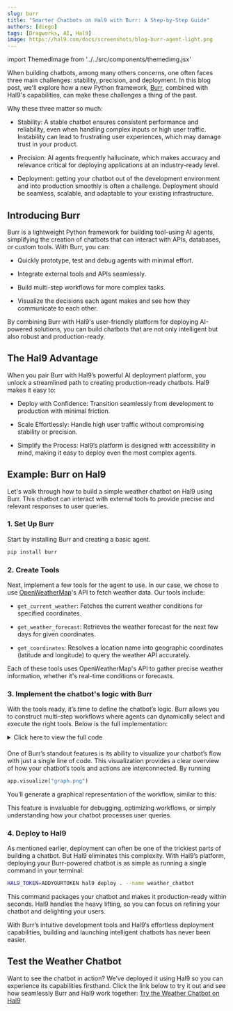 ```yaml
---
slug: burr
title: "Smarter Chatbots on Hal9 with Burr: A Step-by-Step Guide" 
authors: [diego]
tags: [Dragworks, AI, Hal9]
image: https://hal9.com/docs/screenshots/blog-burr-agent-light.png
---
```


import ThemedImage from '../../src/components/themedimg.jsx'

When building chatbots, among many others concerns, one often faces three main challenges: stability, precision, and deployment. In this blog post, we'll explore how a new Python framework, [Burr](https://burr.dagworks.io/), combined with Hal9's capabilities, can make these challenges a thing of the past.

Why these three matter so much:
- Stability: A stable chatbot ensures consistent performance and reliability, even when handling complex inputs or high user traffic. Instability can lead to frustrating user experiences, which may damage trust in your product.

- Precision: AI agents frequently hallucinate, which makes accuracy and relevance critical for deploying applications at an industry-ready level.

- Deployment: getting your chatbot out of the development environment and into production smoothly is often a challenge. Deployment should be seamless, scalable, and adaptable to your existing infrastructure.

## Introducing Burr
Burr is a lightweight Python framework for building tool-using AI agents, simplifying the creation of chatbots that can interact with APIs, databases, or custom tools. With Burr, you can:
- Quickly prototype, test and debug agents with minimal effort.

- Integrate external tools and APIs seamlessly.

- Build multi-step workflows for more complex tasks.

- Visualize the decisions each agent makes and see how they communicate to each other.

By combining Burr with Hal9's user-friendly platform for deploying AI-powered solutions, you can build chatbots that are not only intelligent but also robust and production-ready.

## The Hal9 Advantage
When you pair Burr with Hal9’s powerful AI deployment platform, you unlock a streamlined path to creating production-ready chatbots. Hal9 makes it easy to:

- Deploy with Confidence: Transition seamlessly from development to production with minimal friction.

- Scale Effortlessly: Handle high user traffic without compromising stability or precision.

- Simplify the Process: Hal9’s platform is designed with accessibility in mind, making it easy to deploy even the most complex agents.


## Example: Burr on Hal9

Let's walk through how to build a simple weather chatbot on Hal9 using Burr. This chatbot can interact with external tools to provide precise and relevant responses to user queries.

### 1. Set Up Burr

Start by installing Burr and creating a basic agent.

```bash 
pip install burr
``` 

### 2. Create Tools
Next, implement a few tools for the agent to use. In our case, we chose to use [OpenWeatherMap](https://openweathermap.org/api)'s API to fetch weather data. Our tools include:
- `get_current_weather`: Fetches the current weather conditions for specified coordinates.

- `get_weather_forecast`: Retrieves the weather forecast for the next few days for given coordinates.

- `get_coordinates`: Resolves a location name into geographic coordinates (latitude and longitude) to query the weather API accurately.

Each of these tools uses OpenWeatherMap's API to gather precise weather information, whether it's real-time conditions or forecasts.

### 3. Implement the chatbot's logic with Burr
With the tools ready, it’s time to define the chatbot’s logic. Burr allows you to construct multi-step workflows where agents can dynamically select and execute the right tools. Below is the full implementation:

<details>
<summary>Click here to view the full code</summary>

```python
import hal9 as h9
import json
from openai import OpenAI

from burr.core import ApplicationBuilder, State, default, expr
from burr.core.action import action

## Import user-defined API functions for the agents to use
from weather_utils import *

client = OpenAI(
    base_url="https://api.hal9.com/proxy/server=https://api.openai.com/v1/",
    api_key = "h9" 
)

## Burr actions are encapsulated, stateless operations triggered by state 
## transitions, defined to interact with workflows, models, or external APIs.
@action(reads = [], writes = ['messages'])
def user_input(state: State) -> State:
    prompt = input()
    message = {
        'role': 'user',
        'content': prompt
    }

    return state.update(prompt = prompt).append(messages = message)

@action(reads = ['messages'], writes = ['response'])
def orchestrator(state: State):
    system_prompt = (
        "You are a helpful agent."
        "You work for an app specialized in giving meteorological information to users."
        "Your task is to decide if the last users query needs to be answered using the weather API."
        "If so, your reply should only be 'API'. If not, you can reply freely to the user."
    )
    message = {'role': 'system', 'content': system_prompt}
    
    response = client.chat.completions.create(
        messages = [message] + state['messages'],
        model = 'gpt-3.5-turbo'
    ).choices[0].message.content
    
    return state.update(response = response)

@action(reads = ['messages', 'prompt'], writes = ['location', 'request_type', 'count'])
def interpret_prompt(state: State) -> State:
    system_prompt = (
        "You are a geography expert." 
        "Your task is to find the specific location from where the user is requesting weather data.")

    ## More left out (big system prompt and response format) for brevity ...
    
    response = client.chat.completions.create(
        model = 'gpt-4o-2024-08-06',
        messages = state['messages'] + messages,
        response_format = response_format
    ).choices[0].message.content

    return state.update(**json.loads(response))

@action(reads = [], writes = ['prompt'])
def ask_location(state: State) -> State:
    reply = 'The location is unclear, please try again with a different prompt.'
    print(reply)

    new_state = state.append(messages = {'role': 'assistant', 'content': reply})
    h9.save('messages', new_state['messages'], hidden = True)

    return new_state

@action(reads = ["location"], writes = ['lat', 'lon'])
def coordinates(state: State) -> State:
    info = get_coordinates(state["location"])[0]
    return state.update(lat = info['lat'],  lon = info['lon'])

@action(reads = ["lat", "lon"], writes = ["weather_result"])
def current_weather(state: State) -> State:
    info = get_current_weather(state["lat"], state["lon"])
    return state.update(weather_result = info)

@action(reads = ["lat", "lon", "count"], writes = ["weather_result"])
def weather_forecast(state: State) -> State:
    info = get_weather_forecast(state["lat"], state["lon"], cnt = state["count"])
    return state.update(weather_result = info)

@action(reads = ["prompt", "weather_result"], writes = ["messages"])
def interpret_result(state: State) -> State:
    result = json.dumps(state["weather_result"], indent = 2)
    system_prompt = (
        "You are an expert meteorologist."
        "Your task is to interpret the asistants weather response and reply the requested information to the user."
    )
    messages = [
        {'role': 'system', 'content': system_prompt},
        {'role': 'user', 'content': state['prompt']},
        {'role': 'assistant', 'content': result}
    ]

    response = client.chat.completions.create(
        model = 'gpt-3.5-turbo',
        messages = messages
    ).choices[0].message.content

    new_state = state.update(response = response).append(messages = {'role':'assistant', 'content': response})    
    h9.save('messages', new_state['messages'], hidden = True)

    return new_state

@action(reads=['response'], writes = [])
def reply(state: State) -> State: 
    print(state['response'])

    return state

## Now create the app. A simple as adding all actions, 
## and defining how they are related to each other!
app = (
    ApplicationBuilder()
    .with_actions(
        user_input,
        orchestrator,
        interpret_prompt, 
        ask_location, 
        coordinates, 
        current_weather, 
        weather_forecast,
        interpret_result,
        reply)
    .with_transitions(
        ("user_input", "orchestrator"),
        ("orchestrator", "interpret_prompt", expr("'API' in response")),
        ("orchestrator", "reply"),
        ("interpret_prompt", "ask_location", when(location = 'uncertain')),
        ("interpret_prompt", "coordinates"),
        ("coordinates", "current_weather", when(request_type = 'current')),
        ("coordinates", "weather_forecast"),
        ("current_weather", "interpret_result"),
        ("weather_forecast", "interpret_result"),
        ("interpret_result", "reply"))
    .with_state(
        messages = h9.load('messages', [{'role': 'assistant', 'content': "Hi! 🌤️ I'm your weather assistant. Tell me a location, and I'll share the forecast with you! ⛅"}]))
    .with_entrypoint("user_input")
    .build()
)

app.run(halt_after = ['ask_location', 'reply'])
```
</details> 

####
One of Burr’s standout features is its ability to visualize your chatbot’s flow with just a single line of code. This visualization provides a clear overview of how your chatbot’s tools and actions are interconnected.
By running
```Python   
app.visualize("graph.png")
```
You’ll generate a graphical representation of the workflow, similar to this:
<center> <ThemedImage src="blog-burr-graph" width={300} /> </center>
This feature is invaluable for debugging, optimizing workflows, or simply understanding how your chatbot processes user queries.


### 4. Deploy to Hal9
As mentioned earlier, deployment can often be one of the trickiest parts of building a chatbot. But Hal9 eliminates this complexity. With Hal9’s platform, deploying your Burr-powered chatbot is as simple as running a single command in your terminal:

```bash
HAL9_TOKEN=ADDYOURTOKEN hal9 deploy . --name weather_chatbot
```

This command packages your chatbot and makes it production-ready within seconds. Hal9 handles the heavy lifting, so you can focus on refining your chatbot and delighting your users.

With Burr’s intuitive development tools and Hal9’s effortless deployment capabilities, building and launching intelligent chatbots has never been easier.

## Test the Weather Chatbot
Want to see the chatbot in action? We’ve deployed it using Hal9 so you can experience its capabilities firsthand. Click the link below to try it out and see how seamlessly Burr and Hal9 work together: [Try the Weather Chatbot on Hal9](https://hal9.com/demos/burr_demo)

<center> <a href="https://hal9.com/demos/burr_demo"><ThemedImage src="blog-burr-agent"/></a> </center>
